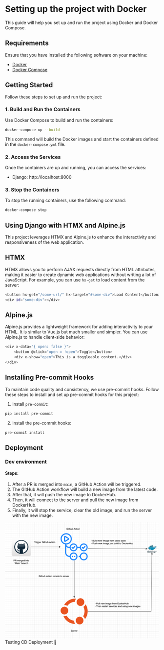 # Setting up the project with Docker

This guide will help you set up and run the project using Docker and Docker Compose.

## Requirements

Ensure that you have installed the following software on your machine:

- [Docker](https://www.docker.com/get-started)
- [Docker Compose](https://docs.docker.com/compose/install/)

## Getting Started

Follow these steps to set up and run the project:

### 1. Build and Run the Containers
Use Docker Compose to build and run the containers:

```sh
docker-compose up --build
```
This command will build the Docker images and start the containers defined in the `docker-compose.yml` file.

### 2. Access the Services
Once the containers are up and running, you can access the services:

- Django: http://localhost:8000

### 3. Stop the Containers
To stop the running containers, use the following command:

```sh
docker-compose stop
```

## Using Django with HTMX and Alpine.js
This project leverages HTMX and Alpine.js to enhance the interactivity and responsiveness of the web application.

## HTMX
HTMX allows you to perform AJAX requests directly from HTML attributes, making it easier to create dynamic web applications without writing a lot of JavaScript. For example, you can use `hx-get` to load content from the server:

```sh
<button hx-get="/some-url/" hx-target="#some-div">Load Content</button>
<div id="some-div"></div>
```

## Alpine.js
Alpine.js provides a lightweight framework for adding interactivity to your HTML. It is similar to Vue.js but much smaller and simpler. You can use Alpine.js to handle client-side behavior:

```sh
<div x-data="{ open: false }">
    <button @click="open = !open">Toggle</button>
    <div x-show="open">This is a toggleable content.</div>
</div>
```

## Installing Pre-commit Hooks

To maintain code quality and consistency, we use pre-commit hooks. Follow these steps to install and set up pre-commit hooks for this project:

1. Install `pre-commit`:

```sh
pip install pre-commit
```
2. Install the pre-commit hooks:
```sh
pre-commit install
```

## Deployment

### Dev environment

#### Steps:

1. After a PR is merged into `main`, a GitHub Action will be triggered.
2. The GitHub Action workflow will build a new image from the latest code.
3. After that, it will push the new image to DockerHub.
4. Then, it will connect to the server and pull the new image from DockerHub.
5. Finally, it will stop the service, clear the old image, and run the server with the new image.

![flowchart](deployment_flow.png)Testing CD Deployment 🚀
